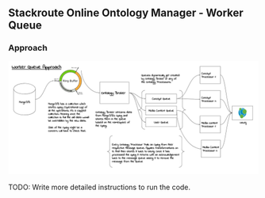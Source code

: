 ## Stackroute Online Ontology Manager - Worker Queue

### Approach
![RepresentingEntitiesUsingWorkerQueue](./thoughts/SRO-RepresentingEntitiesInGraphDBUsingWorkerQueues.png)

TODO: Write more detailed instructions to run the code.